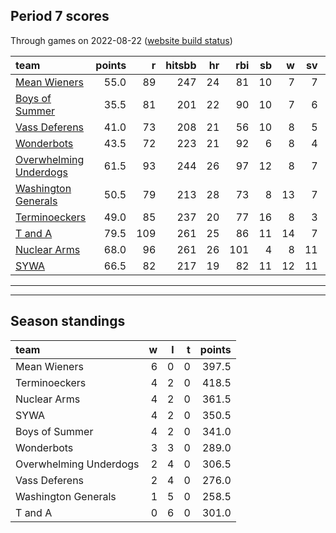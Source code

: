 

## Period 7 scores

Through games on 2022-08-22 ([website build status](https://github.com/brian-bot/pl-site/actions))


|team                                              | points|   r| hitsbb| hr| rbi| sb|  w| sv|  so|   era|  whip|
|:-------------------------------------------------|------:|---:|------:|--:|---:|--:|--:|--:|---:|-----:|-----:|
|[Mean Wieners](./meanwieners)                     |   55.0|  89|    247| 24|  81| 10|  7|  7| 155| 3.617| 1.156|
|[Boys of Summer](./boysofsummer)                  |   35.5|  81|    201| 22|  90| 10|  7|  6| 145| 4.103| 1.306|
|[Vass Deferens](./vassdeferens)                   |   41.0|  73|    208| 21|  56| 10|  8|  5| 137| 2.636| 1.029|
|[Wonderbots](./wonderbots)                        |   43.5|  72|    223| 21|  92|  6|  8|  4| 151| 3.275| 1.030|
|[Overwhelming Underdogs](./overwhelmingunderdogs) |   61.5|  93|    244| 26|  97| 12|  8|  7| 153| 4.176| 1.340|
|[Washington Generals](./washingtongenerals)       |   50.5|  79|    213| 28|  73|  8| 13|  7| 100| 2.432| 1.202|
|[Terminoeckers](./terminoeckers)                  |   49.0|  85|    237| 20|  77| 16|  8|  3| 154| 3.253| 1.229|
|[T and A](./tanda)                                |   79.5| 109|    261| 25|  86| 11| 14|  7| 193| 3.227| 1.102|
|[Nuclear Arms](./nucleararms)                     |   68.0|  96|    261| 26| 101|  4|  8| 11| 137| 3.169| 1.131|
|[SYWA](./sywa)                                    |   66.5|  82|    217| 19|  82| 11| 12| 11| 153| 2.386| 0.963|

* * *
* * *

## Season standings


|team                   |  w|  l|  t| points|
|:----------------------|--:|--:|--:|------:|
|Mean Wieners           |  6|  0|  0|  397.5|
|Terminoeckers          |  4|  2|  0|  418.5|
|Nuclear Arms           |  4|  2|  0|  361.5|
|SYWA                   |  4|  2|  0|  350.5|
|Boys of Summer         |  4|  2|  0|  341.0|
|Wonderbots             |  3|  3|  0|  289.0|
|Overwhelming Underdogs |  2|  4|  0|  306.5|
|Vass Deferens          |  2|  4|  0|  276.0|
|Washington Generals    |  1|  5|  0|  258.5|
|T and A                |  0|  6|  0|  301.0|


